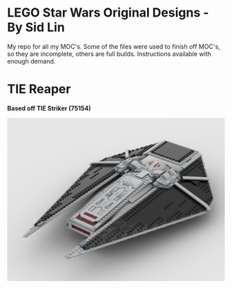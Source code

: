 # LEGO Star Wars Original Designs - By Sid Lin
My repo for all my MOC's. 
Some of the files were used to finish off MOC's, so they are incomplete, others are full builds.
Instructions available with enough demand.

# TIE Reaper
**Based off TIE Striker (75154)**
<p align="center">
<img src="Images/Tie Reaper V2.0.png"/>
</p>
